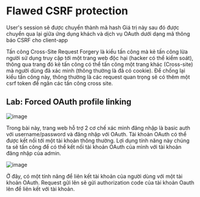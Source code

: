 # Flawed CSRF protection

User's session sẽ được chuyển thành mã hash Giá trị này sau đó được chuyển qua lại giữa ứng dụng khách và dịch vụ OAuth dưới dạng mã thông báo CSRF cho client-app

Tấn công Cross-Site Request Forgery là kiểu tấn công mà kẻ tấn công lừa người sử dụng truy cập tới một trang web độc hại (hacker có thể kiểm soát), thông qua trang đó kẻ tấn công có thể tấn công một trang khác (Cross-site) mà người dùng đã xác minh (thông thường là đã có cookie). Để chống lại kiểu tấn công này, thông thường là các request quan trọng sẽ có thêm một csrf token để ngăn các tấn công cross site.

## Lab: Forced OAuth profile linking

![image](https://user-images.githubusercontent.com/76999751/132112272-cf0f031c-81ac-4f12-9217-38290f0dc52f.png)

Trong bài này, trang web hỗ trợ 2 cơ chế xác minh đăng nhập là basic auth với username/password và đăng nhập với OAuth. Tài khoản OAuth có thể được kết nối tới một tài khoản thông thường. Lợi dụng tính năng này chúng ta sẽ tấn công để có thể kết nối tài khoản OAuth của mình với tài khoản đăng nhập của admin.

![image](https://user-images.githubusercontent.com/76999751/132112329-dc541bbb-257a-4b56-aeab-c85e4616e494.png)

Ở đây, có một tính năng để liên kết tài khoản của người dùng với một tài khoản OAuth. Request gửi lên sẽ gửi authorization code của tài khoản Oauth lên để liên kết với tài khoản.
